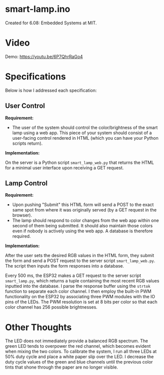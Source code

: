 # smart-lamp.ino
Created for 6.08: Embedded Systems at MIT.

# Video

Demo: <a href="https://youtu.be/6P7QhrRaGo4" target="_blank">https://youtu.be/6P7QhrRaGo4</a>

# Specifications

Below is how I addressed each specification:

## User Control

**Requirement:**

* The user of the system should control the color/brightness of the smart lamp using a web app. This piece of your system should consist of a user-facing control rendered in HTML (which you can have your Python scripts return).

**Implementation:**

On the server is a Python script `smart_lamp_web.py` that returns the HTML for a minimal user interface upon receiving a GET request. 

## Lamp Control

**Requirement:**

* Upon pushing "Submit" this HTML form will send a POST to the exact same spot from where it was originally served (by a GET request in the browser).
* The lamp should respond to color changes from the web app within one second of them being submitted. It should also maintain those colors even if nobody is actively using the web app. A database is therefore required.

**Implementation:**

After the user sets the desired RGB values in the HTML form, they submit the form and send a POST request to the server script `smart_lamp_web.py`. The script then inputs the form responses into a database.

Every 500 ms, the ESP32 makes a GET request to the server script `smart_lamp.py`, which returns a tuple containing the most recent RGB values inputted into the database. I parse the response buffer using the `strtok` function to separate each color channel.
I then employ the built-in PWM functionality on the ESP32 by associating three PWM modules with the IO pins of the LEDs. The PWM resolution is set at 8 bits per color so that each color channel has 256 possible brightnesses.

# Other Thoughts

The LED does not immediately provide a balanced RGB spectrum. The green LED tends to overpower the red channel, which becomes evident
when mixing the two colors. To calibrate the system, I run all three LEDs at 50% duty cycle and place a white paper slip over the LED. I decrease the duty cycle values of the green and blue channels
until the previous color tints that shone through the paper are no longer visible.
